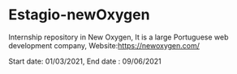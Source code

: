# Estagio-newOxygen

Internship repository in New Oxygen,
It is a large Portuguese web development company,
Website:https://newoxygen.com/

Start date: 01/03/2021,
End date : 09/06/2021

